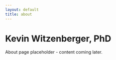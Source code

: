 ```yaml
---
layout: default
title: about
---
```


# Kevin Witzenberger, PhD

About page placeholder - content coming later.